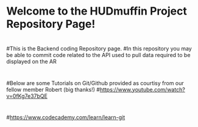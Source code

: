 # Welcome to the HUDmuffin Project Repository Page!
#
#This is the Backend coding Repository page.
#In this repository you may be able to commit code related to the API used to pull data required to be displayed on the AR
#
#
#
#Below are some Tutorials on Git/Github provided as courtisy from our fellow member Robert (big thanks!)
#https://www.youtube.com/watch?v=0fKg7e37bQE
# 
#https://www.codecademy.com/learn/learn-git
# 
